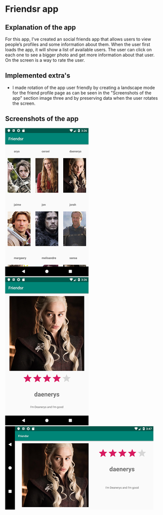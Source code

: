 # Friendsr app

## Explanation of the app
For this app, I've created an social friends app that allows users to view people’s profiles and some information about them. When the user first loads the app, it will show a list of available users. The user can click on each one to see a bigger photo and get more information about that user. On the screen is a way to rate the user.

## Implemented extra's
- I made rotation of the app user friendly by creating a landscape mode for the friend profile page as can be seen in the "Screenshots of the app" section image three and by preserving data when the user rotates the screen.

## Screenshots of the app
![](https://github.com/Huikie/Friendsr/blob/master/doc/friend_list.png)
![](https://github.com/Huikie/Friendsr/blob/master/doc/friend.png)
![](https://github.com/Huikie/Friendsr/blob/master/doc/friend_lnd.png)

